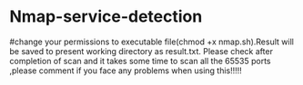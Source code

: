 # Nmap-service-detection
#change your permissions to executable file(chmod +x nmap.sh).Result will be saved to present working directory as result.txt. Please check after completion of scan and it takes some time to scan all the 65535 ports ,please comment if you face any problems when using this!!!!!
